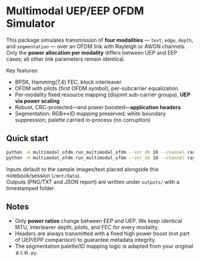 
# Multimodal UEP/EEP OFDM Simulator

This package simulates transmission of **four modalities** — `text`, `edge`, `depth`, and `segmentation` — over an OFDM link with Rayleigh or AWGN channels.
Only the **power allocation per modality** differs between UEP and EEP cases; all other link parameters remain identical.

Key features:
- BPSK, Hamming(7,4) FEC, block interleaver
- OFDM with pilots (first OFDM symbol), per-subcarrier equalization
- Per-modality fixed resource mapping (disjoint sub-carrier groups), **UEP via power scaling**
- Robust, CRC-protected—and power boosted—**application headers**
- Segmentation: RGB↔ID mapping preserved; white boundary suppression; palette carried in-process (no corruption)

## Quick start

```bash
python -m multimodal_ofdm.run_multimodal_ofdm --snr_db 10 --channel rayleigh --mode eep
python -m multimodal_ofdm.run_multimodal_ofdm --snr_db 10 --channel rayleigh --mode uep --power "text=3,edge=1,depth=1,segmentation=2"
```

Inputs default to the sample images/text placed alongside this notebook/session (`/mnt/data`).  
Outputs (PNG/TXT and JSON report) are written under `outputs/` with a timestamped folder.

## Notes
- Only **power ratios** change between EEP and UEP. We keep identical MTU, interleaver depth, pilots, and FEC for every modality.
- Headers are always transmitted with a fixed high power boost (not part of UEP/EPP comparison) to guarantee metadata integrity.
- The segmentation palette/ID mapping logic is adapted from your original `まとめ.py`.
